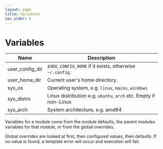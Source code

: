```yaml
---
layout: page
title: Variables
nav_order: 6
---
```


# Variables

| Name               | Description |
|--------------------|-------------|
| user_config_dir    | `$XDG_CONFIG_HOME` if it exists, otherwise `~/.config`.
| user_home_dir      | Current user's home directory.
| sys_os             | Operating system, e.g. `linux`, `macos`, `windows`
| sys_distro         | Linux distribution e.g. `ubuntu`, `arch` etc. Empty if non-Linux
| sys_arch           | System architecture, e.g. amd64

Variables for a module come from the module defaults, the parent modules variables for that module, or from the global overrides.

Global overrides are looked at first, then configured values, then defaults. If no value is found, a template error will occur and execution will fail.
